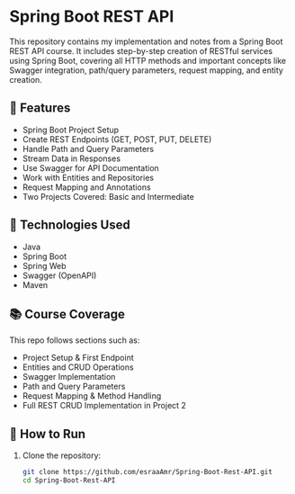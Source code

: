 # Spring Boot REST API

This repository contains my implementation and notes from a Spring Boot REST API course. It includes step-by-step creation of RESTful services using Spring Boot, covering all HTTP methods and important concepts like Swagger integration, path/query parameters, request mapping, and entity creation.

## 🚀 Features

- Spring Boot Project Setup
- Create REST Endpoints (GET, POST, PUT, DELETE)
- Handle Path and Query Parameters
- Stream Data in Responses
- Use Swagger for API Documentation
- Work with Entities and Repositories
- Request Mapping and Annotations
- Two Projects Covered: Basic and Intermediate

## 🧪 Technologies Used

- Java
- Spring Boot
- Spring Web
- Swagger (OpenAPI)
- Maven

## 📚 Course Coverage

This repo follows sections such as:

- Project Setup & First Endpoint
- Entities and CRUD Operations
- Swagger Implementation
- Path and Query Parameters
- Request Mapping & Method Handling
- Full REST CRUD Implementation in Project 2

## 🔧 How to Run

1. Clone the repository:
   ```bash
   git clone https://github.com/esraaAmr/Spring-Boot-Rest-API.git
   cd Spring-Boot-Rest-API
